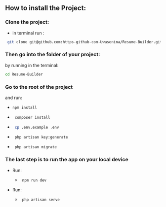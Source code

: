 ## How to install the Project:

### Clone the project:
- in terminal run :
 ```bash
  git clone git@github.com:https-github-com-Uwasenina/Resume-Builder.git
  ```
  ### Then go into the folder of your project:
  by running in the terminal:
  ```bash
  cd Resume-Builder
  ```
### Go to the root of the project
and run: 
- ```bash
  npm install 
  ```
- ```bash
   composer install
    ```
- ```bash
   cp .env.example .env
    ```
- ```bash
   php artisan key:generate
  ```
- ```bash
   php artisan migrate
  ```

### The last step is to run the app on your local device

 - Run:
      - ```bash
         npm run dev
         ```
 - Run:
      - ```bash
         php artisan serve
        ```
